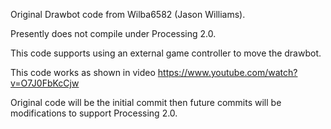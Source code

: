 Original Drawbot code from Wilba6582 (Jason Williams).

Presently does not compile under Processing 2.0.

This code supports using an external game controller to move the drawbot.

This code works as shown in video https://www.youtube.com/watch?v=O7J0FbKcCjw

Original code will be the initial commit then future commits will be modifications
to support Processing 2.0.



